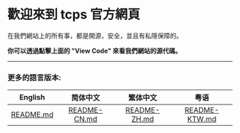# 歡迎來到 tcps 官方網頁
在我們網站上的所有事，都是開源，安全，並且有私隱保障的。

**你可以透過點擊上面的 "View Code" 來看我們網站的源代碼。**

---
### 更多的語言版本:
|English|简体中文|繁体中文|粤语|
|:---:|:---:|:---:|:---:|
|[README.md](https://github.com/ttcps/ttcps.github.io/blob/master/README.md)|[README-CN.md](https://github.com/ttcps/ttcps.github.io/blob/master/README-CN.md)|[README-ZH.md](https://github.com/ttcps/ttcps.github.io/blob/master/README-ZH.md)|[README-KTW.md](https://github.com/ttcps/ttcps.github.io/blob/master/README-KTW.md)|
